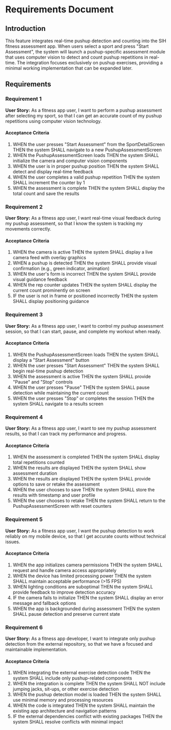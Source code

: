 # Requirements Document

## Introduction

This feature integrates real-time pushup detection and counting into the SIH fitness assessment app. When users select a sport and press "Start Assessment", the system will launch a pushup-specific assessment module that uses computer vision to detect and count pushup repetitions in real-time. The integration focuses exclusively on pushup exercises, providing a minimal working implementation that can be expanded later.

## Requirements

### Requirement 1

**User Story:** As a fitness app user, I want to perform a pushup assessment after selecting my sport, so that I can get an accurate count of my pushup repetitions using computer vision technology.

#### Acceptance Criteria

1. WHEN the user presses "Start Assessment" from the SportDetailScreen THEN the system SHALL navigate to a new PushupAssessmentScreen
2. WHEN the PushupAssessmentScreen loads THEN the system SHALL initialize the camera and computer vision components
3. WHEN the user is in proper pushup position THEN the system SHALL detect and display real-time feedback
4. WHEN the user completes a valid pushup repetition THEN the system SHALL increment the counter by 1
5. WHEN the assessment is complete THEN the system SHALL display the total count and save the results

### Requirement 2

**User Story:** As a fitness app user, I want real-time visual feedback during my pushup assessment, so that I know the system is tracking my movements correctly.

#### Acceptance Criteria

1. WHEN the camera is active THEN the system SHALL display a live camera feed with overlay graphics
2. WHEN a pushup is detected THEN the system SHALL provide visual confirmation (e.g., green indicator, animation)
3. WHEN the user's form is incorrect THEN the system SHALL provide visual guidance feedback
4. WHEN the rep counter updates THEN the system SHALL display the current count prominently on screen
5. IF the user is not in frame or positioned incorrectly THEN the system SHALL display positioning guidance

### Requirement 3

**User Story:** As a fitness app user, I want to control my pushup assessment session, so that I can start, pause, and complete my workout when ready.

#### Acceptance Criteria

1. WHEN the PushupAssessmentScreen loads THEN the system SHALL display a "Start Assessment" button
2. WHEN the user presses "Start Assessment" THEN the system SHALL begin real-time pushup detection
3. WHEN the assessment is active THEN the system SHALL provide "Pause" and "Stop" controls
4. WHEN the user presses "Pause" THEN the system SHALL pause detection while maintaining the current count
5. WHEN the user presses "Stop" or completes the session THEN the system SHALL navigate to a results screen

### Requirement 4

**User Story:** As a fitness app user, I want to see my pushup assessment results, so that I can track my performance and progress.

#### Acceptance Criteria

1. WHEN the assessment is completed THEN the system SHALL display total repetitions counted
2. WHEN the results are displayed THEN the system SHALL show assessment duration
3. WHEN the results are displayed THEN the system SHALL provide options to save or retake the assessment
4. WHEN the user chooses to save THEN the system SHALL store the results with timestamp and user profile
5. WHEN the user chooses to retake THEN the system SHALL return to the PushupAssessmentScreen with reset counters

### Requirement 5

**User Story:** As a fitness app user, I want the pushup detection to work reliably on my mobile device, so that I get accurate counts without technical issues.

#### Acceptance Criteria

1. WHEN the app initializes camera permissions THEN the system SHALL request and handle camera access appropriately
2. WHEN the device has limited processing power THEN the system SHALL maintain acceptable performance (>15 FPS)
3. WHEN lighting conditions are suboptimal THEN the system SHALL provide feedback to improve detection accuracy
4. IF the camera fails to initialize THEN the system SHALL display an error message and fallback options
5. WHEN the app is backgrounded during assessment THEN the system SHALL pause detection and preserve current state

### Requirement 6

**User Story:** As a fitness app developer, I want to integrate only pushup detection from the external repository, so that we have a focused and maintainable implementation.

#### Acceptance Criteria

1. WHEN integrating the external exercise detection code THEN the system SHALL include only pushup-related components
2. WHEN the integration is complete THEN the system SHALL NOT include jumping jacks, sit-ups, or other exercise detection
3. WHEN the pushup detection model is loaded THEN the system SHALL use minimal memory and processing resources
4. WHEN the code is integrated THEN the system SHALL maintain the existing app architecture and navigation patterns
5. IF the external dependencies conflict with existing packages THEN the system SHALL resolve conflicts with minimal impact